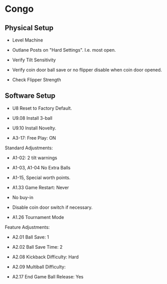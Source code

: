 # Congo

## Physical Setup

-   Level Machine

-   Outlane Posts on "Hard Settings". I.e. most open.

-   Verify Tilt Sensitivity

-   Verify coin door ball save or no flipper disable when coin door opened.

-   Check Flipper Strength

## Software Setup

-   U8 Reset to Factory Default.

-   U9.08 Install 3-ball

-   U9.10 Install Novelty.

-   A3-17: Free Play: ON

Standard Adjustments:

-   A1-02: 2 tilt warnings

-   A1-03, A1-04 No Extra Balls

-   A1-15, Special worth points.

-   A1.33 Game Restart: Never

-   No buy-in

-   Disable coin door switch if necessary.

-   A1.26 Tournament Mode

Feature Adjustments:

-   A2.01 Ball Save: 1

-   A2.02 Ball Save Time: 2

-   A2.08 Kickback Difficulty: Hard

-   A2.09 Multiball Difficulty:

-   A2.17 End Game Ball Release: Yes
